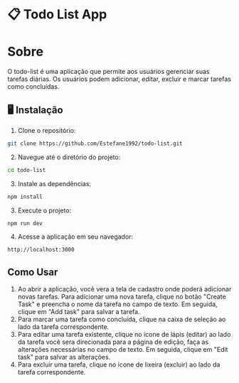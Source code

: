 # 📋 Todo List App

# Sobre
O todo-list é uma aplicação que permite aos usuários gerenciar suas tarefas diárias. Os usuários podem adicionar, editar, excluir e marcar tarefas como concluídas.

## 🖥️ Instalação
1. Clone o repositório:
```bash
git clone https://github.com/Estefane1992/todo-list.git
```

2. Navegue até o diretório do projeto:
```bash
cd todo-list
```

3. Instale as dependências:
```bash
npm install
```

3. Execute o projeto:
```bash
npm run dev
```

4. Acesse a aplicação em seu navegador:
```bash
http://localhost:3000
```

## Como Usar

1. Ao abrir a aplicação, você vera a tela de cadastro onde poderá adicionar novas tarefas. Para adicionar uma nova tarefa, clique no botão "Create Task" e preencha o nome da tarefa no campo de texto. Em seguida, clique em "Add task" para salvar a tarefa.
2. Para marcar uma tarefa como concluída, clique na caixa de seleção ao lado da tarefa correspondente.
3. Para editar uma tarefa existente, clique no ícone de lápis (editar) ao lado da tarefa você sera direcionada para a página de edição, faça as alterações necessárias no campo de texto. Em seguida, clique em "Edit task" para salvar as alterações.
3. Para excluir uma tarefa, clique no ícone de lixeira (excluir) ao lado da tarefa correspondente.

